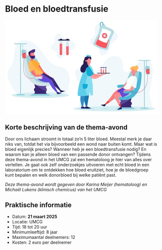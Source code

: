 # Bloed en bloedtransfusie

![bloed](bloed.jpg)

## Korte beschrijving van de thema-avond
Door ons lichaam stroomt in totaal zo’n 5 liter bloed. Meestal merk je daar niks van, totdat het via bijvoorbeeld een wond naar buiten komt. Maar wat is bloed eigenlijk precies? Wanneer heb je een bloedtransfusie nodig? En waarom kan je alleen bloed van een passende donor ontvangen?  Tijdens deze thema-avond in het UMCG zal een hematoloog je hier van alles over vertellen. Je gaat ook zelf onderzoekjes uitvoeren met echt bloed in een laboratorium om te ontdekken hoe bloed eruitziet, hoe je de bloedgroep kunt bepalen en welk donorbloed bij welke patiënt past.

*Deze thema-avond wordt gegeven door Karina Meijer (hematoloog) en Michaël Lukens (klinisch chemicus) van het UMCG*

## Praktische informatie
- Datum: **21 maart 2025**
- Locatie: UMCG
- Tijd: 18 tot 20 uur
- Minimumleeftijd: 8 jaar
- Maximumaantal deelnemers: 12
- Kosten: 2 euro per deelnemer
